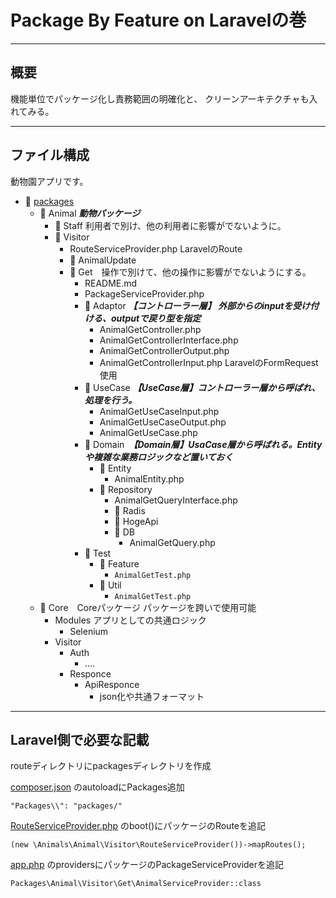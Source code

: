 # Package By Feature on Laravelの巻

---

## 概要

機能単位でパッケージ化し責務範囲の明確化と、 クリーンアーキテクチャも入れてみる。

---

## ファイル構成

動物園アプリです。

- 📁 [packages](packages)
    - 📁 Animal **_動物パッケージ_**
        - 📁 Staff 利用者で別け、他の利用者に影響がでないように。
        - 📁 Visitor
            - RouteServiceProvider.php LaravelのRoute
            - 📁 AnimalUpdate
            - 📁 Get　操作で別けて、他の操作に影響がでないようにする。
                - README.md
                - PackageServiceProvider.php
                - 📁 Adaptor **_【コントローラー層】 外部からのinputを受け付ける、outputで戻り型を指定_**
                    - AnimalGetController.php
                    - AnimalGetControllerInterface.php
                    - AnimalGetControllerOutput.php
                    - AnimalGetControllerInput.php LaravelのFormRequest使用
                - 📁 UseCase **_【UseCase層】コントローラー層から呼ばれ、処理を行う。_**
                    - AnimalGetUseCaseInput.php
                    - AnimalGetUseCaseOutput.php
                    - AnimalGetUseCase.php
                - 📁 Domain　**_【Domain層】UsaCase層から呼ばれる。Entityや複雑な業務ロジックなど置いておく_**
                    - 📁 Entity
                        - AnimalEntity.php
                    - 📁 Repository
                         - AnimalGetQueryInterface.php
                         - 📁 Radis
                         - 📁 HogeApi
                         - 📁 DB
                             - AnimalGetQuery.php
                - 📁 Test
                    - 📁 Feature
                        - `AnimalGetTest.php`
                    - 📁 Util
                        - `AnimalGetTest.php`
    - 📁 Core　Coreパッケージ パッケージを跨いで使用可能
        - Modules アプリとしての共通ロジック
          - Selenium
        - Visitor
            - Auth
                - ….
            - Responce
                - ApiResponce
                    - json化や共通フォーマット


---

## Laravel側で必要な記載


routeディレクトリにpackagesディレクトリを作成

 [composer.json](composer.json) のautoloadにPackages追加

```
"Packages\\": "packages/"
```

 [RouteServiceProvider.php](app%2FProviders%2FRouteServiceProvider.php) のboot()にパッケージのRouteを追記

```
(new \Animals\Animal\Visitor\RouteServiceProvider())->mapRoutes();
```

 [app.php](config%2Fapp.php) のprovidersにパッケージのPackageServiceProviderを追記

```
Packages\Animal\Visitor\Get\AnimalServiceProvider::class
```


